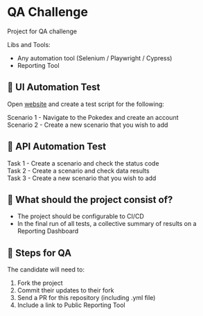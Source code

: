 # QA Challenge

Project for QA challenge

Libs and Tools:

- Any automation tool (Selenium / Playwright / Cypress)
- Reporting Tool

## 🎯 UI Automation Test

Open [website](https://www.pokemon.com/us/) and create a test script for the following:

Scenario 1 - Navigate to the Pokedex and create an account </br>
Scenario 2 - Create a new scenario that you wish to add </br>

## 🎯 API Automation Test

Task 1 - Create a scenario and check the status code </br>
Task 2 - Create a scenario and check data results</br>
Task 3 - Create a new scenario that you wish to add </br>

## :rotating_light: What should the project consist of?

- The project should be configurable to CI/CD </br>
- In the final run of all tests, a collective summary of results on a Reporting Dashboard </br>

## :rotating_light: Steps for QA

The candidate will need to:

1. Fork the project </br>
2. Commit their updates to their fork </br>
3. Send a PR for this repository (including .yml file) </br>
4. Include a link to Public Reporting Tool
